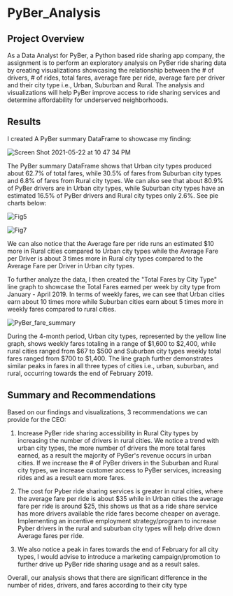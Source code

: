# PyBer_Analysis

## Project Overview 
As a Data Analyst for PyBer, a Python based ride sharing app company, the assignment is to perform an exploratory analysis on PyBer ride sharing data by creating visualizations showcasing the relationship between the # of drivers, # of rides, total fares, average fare per ride, average fare per driver and their city type i.e., Urban, Suburban and Rural. The analysis and visualizations will help PyBer improve access to ride sharing services and determine affordability for underserved neighborhoods.

## Results
I created A PyBer summary DataFrame to showcase my finding:

![Screen Shot 2021-05-22 at 10 47 34 PM](https://user-images.githubusercontent.com/81998045/119246457-c4976a00-bb4f-11eb-8faf-427f20053a1d.png)

The PyBer summary DataFrame shows that Urban city types produced about 62.7% of total fares, while 30.5% of fares from Suburban city types and 6.8% of fares from Rural city types. We can also see that about 80.9% of PyBer drivers are in Urban city types, while Suburban city types have an estimated 16.5% of PyBer drivers and Rural city types only 2.6%. See pie charts below:

![Fig5](https://user-images.githubusercontent.com/81998045/119249955-d33f4a80-bb6a-11eb-8ac0-92fada5fdc24.png)

![Fig7](https://user-images.githubusercontent.com/81998045/119249963-da665880-bb6a-11eb-9eda-396c4e586a29.png)

We can also notice that the Average fare per ride runs an estimated $10 more in Rural cities compared to Urban city types while the Average Fare per Driver is about 3 times more in Rural city types compared to the Average Fare per Driver in Urban city types.

To further analyze the data, I then created the "Total Fares by City Type" line graph to showcase the Total Fares earned per week by city type from January - April 2019. In terms of weekly fares, we can see that Urban cities earn about 10 times more while Suburban cities earn about 5 times more in weekly fares compared to rural cities.

![PyBer_fare_summary](https://user-images.githubusercontent.com/81998045/119250721-02a48600-bb70-11eb-810b-2dfd3bbaee59.png)


During the 4-month period, Urban city types, represented by the yellow line graph, shows weekly fares totaling in a range of $1,600 to $2,400, while rural cities ranged from $67 to $500 and Suburban city types weekly total fares ranged from $700 to $1,400. The line graph further demonstrates similar peaks in fares in all three types of cities i.e., urban, suburban, and rural, occurring towards the end of February 2019.

## Summary and Recommendations
Based on our findings and visualizations, 3 recommendations we can provide for the CEO:

1) Increase PyBer ride sharing accessibility in Rural City types by increasing the number of drivers in rural cities. We notice a trend with urban city types, the more number of drivers the more total fares earned, as a result the majority of PyBer's revenue occurs in urban cities. If we increase the # of PyBer drivers in the Suburban and Rural city types, we increase customer access to PyBer services, increasing rides and as a result earn more fares.

2) The cost for Pyber ride sharing services is greater in rural cities, where the average fare per ride is about $35 while in Urban cities the average fare per ride is around $25, this shows us that as a ride share service has more drivers available the ride fares become cheaper on average. Implementing an incentive employment strategy/program to increase Pyber drivers in the rural and suburban city types will help drive down Average fares per ride. 

3) We also notice a peak in fares towards the end of February for all city types, I would advise to introduce a marketing campaign/promotion to further drive up PyBer ride sharing usage and as a result sales.

Overall, our analysis shows that there are significant difference in the number of rides, drivers, and fares according to their city type











